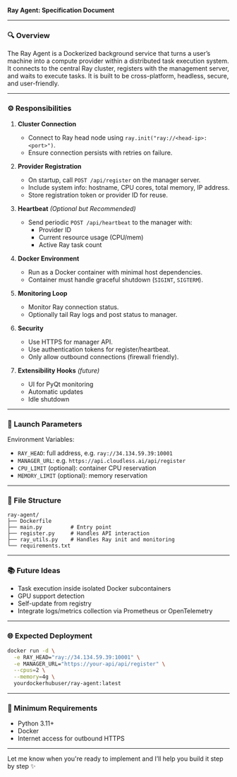 **Ray Agent: Specification Document**

---

### 🔍 Overview
The Ray Agent is a Dockerized background service that turns a user’s machine into a compute provider within a distributed task execution system. It connects to the central Ray cluster, registers with the management server, and waits to execute tasks. It is built to be cross-platform, headless, secure, and user-friendly.

---

### ⚙️ Responsibilities

1. **Cluster Connection**
   - Connect to Ray head node using `ray.init("ray://<head-ip>:<port>")`.
   - Ensure connection persists with retries on failure.

2. **Provider Registration**
   - On startup, call `POST /api/register` on the manager server.
   - Include system info: hostname, CPU cores, total memory, IP address.
   - Store registration token or provider ID for reuse.

3. **Heartbeat** *(Optional but Recommended)*
   - Send periodic `POST /api/heartbeat` to the manager with:
     - Provider ID
     - Current resource usage (CPU/mem)
     - Active Ray task count

4. **Docker Environment**
   - Run as a Docker container with minimal host dependencies.
   - Container must handle graceful shutdown (`SIGINT`, `SIGTERM`).

5. **Monitoring Loop**
   - Monitor Ray connection status.
   - Optionally tail Ray logs and post status to manager.

6. **Security**
   - Use HTTPS for manager API.
   - Use authentication tokens for register/heartbeat.
   - Only allow outbound connections (firewall friendly).

7. **Extensibility Hooks** *(future)*
   - UI for PyQt monitoring
   - Automatic updates
   - Idle shutdown

---

### 🚀 Launch Parameters

Environment Variables:
- `RAY_HEAD`: full address, e.g. `ray://34.134.59.39:10001`
- `MANAGER_URL`: e.g. `https://api.cloudless.ai/api/register`
- `CPU_LIMIT` (optional): container CPU reservation
- `MEMORY_LIMIT` (optional): memory reservation

---

### 📁 File Structure

```
ray-agent/
├── Dockerfile
├── main.py         # Entry point
├── register.py     # Handles API interaction
├── ray_utils.py    # Handles Ray init and monitoring
└── requirements.txt
```

---

### 📚 Future Ideas
- Task execution inside isolated Docker subcontainers
- GPU support detection
- Self-update from registry
- Integrate logs/metrics collection via Prometheus or OpenTelemetry

---

### 🌐 Expected Deployment
```bash
docker run -d \
  -e RAY_HEAD="ray://34.134.59.39:10001" \
  -e MANAGER_URL="https://your-api/api/register" \
  --cpus=2 \
  --memory=4g \
  yourdockerhubuser/ray-agent:latest
```

---

### 🔧 Minimum Requirements
- Python 3.11+
- Docker
- Internet access for outbound HTTPS

---

Let me know when you're ready to implement and I’ll help you build it step by step ✨

